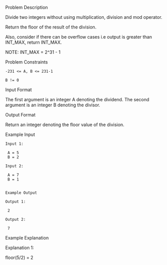 Problem Description

Divide two integers without using multiplication, division and mod operator.

Return the floor of the result of the division.

Also, consider if there can be overflow cases i.e output is greater than INT_MAX, return INT_MAX.

NOTE: INT_MAX = 2^31 - 1



Problem Constraints
    
    -231 <= A, B <= 231-1
    
    B != 0



Input Format

The first argument is an integer A denoting the dividend.
The second argument is an integer B denoting the divisor.



Output Format

Return an integer denoting the floor value of the division.



Example Input
    
    Input 1:
    
     A = 5
     B = 2
    
    Input 2:
    
     A = 7
     B = 1
    
    
    Example Output
    
    Output 1:
    
     2
    
    Output 2:
    
     7


Example Explanation

Explanation 1:

 floor(5/2) = 2
 